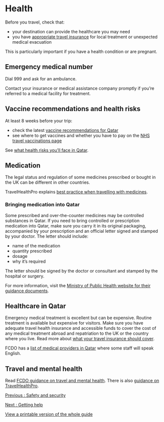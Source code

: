 # Health

Before you travel, check that:

* your destination can provide the healthcare you may need
* you have [appropriate travel insurance](https://www.gov.uk/guidance/foreign-travel-insurance) for local treatment or unexpected medical evacuation

This is particularly important if you have a health condition or are pregnant.

## Emergency medical number

Dial 999 and ask for an ambulance.

Contact your insurance or medical assistance company promptly if you’re referred to a medical facility for treatment.

## Vaccine recommendations and health risks

At least 8 weeks before your trip:

* check the latest [vaccine recommendations for Qatar](https://travelhealthpro.org.uk/country/183/qatar#Vaccine_Recommendations)
* see where to get vaccines and whether you have to pay on the [NHS travel vaccinations page](https://www.nhs.uk/conditions/travel-vaccinations/)

See [what health risks you’ll face in Qatar](https://travelhealthpro.org.uk/country/183/qatar).

## Medication

The legal status and regulation of some medicines prescribed or bought in the UK can be different in other countries.

TravelHealthPro explains [best practice when travelling with medicines](https://travelhealthpro.org.uk/factsheet/43/medicines-abroad).

### Bringing medication into Qatar

Some prescribed and over-the-counter medicines may be controlled substances in Qatar. If you need to bring controlled or prescription medication into Qatar, make sure you carry it in its original packaging, accompanied by your prescription and an official letter signed and stamped by your doctor. The letter should include:

* name of the medication
* quantity prescribed
* dosage
* why it’s required

The letter should be signed by the doctor or consultant and stamped by the hospital or surgery.

For more information, visit the [Ministry of Public Health website for their guidance documents](https://www.moph.gov.qa/english/Pages/default.aspx).

## Healthcare in Qatar

Emergency medical treatment is excellent but can be expensive. Routine treatment is available but expensive for visitors. Make sure you have adequate travel health insurance and accessible funds to cover the cost of any medical treatment abroad and repatriation to the UK or the country where you live. Read more about [what your travel insurance should cover](https://www.gov.uk/guidance/foreign-travel-insurance).

FCDO has a [list of medical providers in Qatar](https://www.gov.uk/government/publications/qatar-doctors) where some staff will speak English.

## Travel and mental health

Read [FCDO guidance on travel and mental health](https://www.gov.uk/guidance/foreign-travel-advice-for-people-with-mental-health-issues). There is also [guidance on TravelHealthPro](https://travelhealthpro.org.uk/factsheet/85/travelling-with-mental-health-conditions).

[Previous
:
Safety and security](/foreign-travel-advice/qatar/safety-and-security)

[Next
:
Getting help](/foreign-travel-advice/qatar/getting-help)

[View a printable version of the whole guide](/foreign-travel-advice/qatar/print)